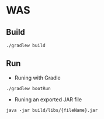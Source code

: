 # WAS

## Build ##
`./gradlew build`

## Run ##
* Runing with Gradle

`./gradlew bootRun `

* Runing an exported JAR file


`java -jar build/libs/{fileName}.jar`
